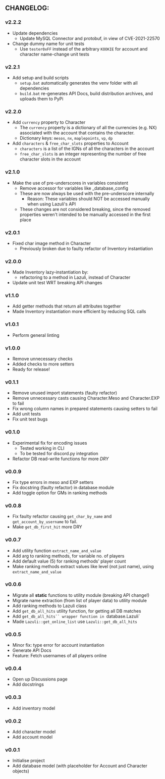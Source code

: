 ## CHANGELOG:  

### v2.2.2
- Update dependencies
  - Update MySQL Connector and protobuf, in view of CVE-2021-22570
- Change dummy name for unit tests
  - Use `tester0xFF` instead of the arbitrary `KOOKIE` for account and character name-change unit tests

### v2.2.1
- Add setup and build scripts
  - `setup.bat` automatically generates the venv folder with all dependencies
  - `build.bat` re-generates API Docs, build distribution archives, and uploads them to PyPi

### v2.2.0
- Add `currency` property to Character  
  - The `currency` property is a dictionary of all the currencies (e.g. NX) associated with the account that contains the character.
  - Dictionary keys: `mesos`, `nx`, `maplepoints`, `vp`, `dp`
- Add `characters` & `free_char_slots` properties to Account
  - `characters` is a list of the IGNs of all the characters in the account
  - `free_char_slots` is an integer representing the number of free character slots in the account

### v2.1.0
- Make the use of pre-underscores in variables consistent
  - Remove accessor for variables like _database_config 
  - These are now always be used with the pre-underscore internally
    - Reason: These variables should NOT be accessed manually when using Lazuli's API
  - These changes are not considered breaking, since the removed properties weren't intended to be manually accessed in the first place

### v2.0.1
- Fixed char image method in Character
  - Previously broken due to faulty refactor of Inventory instantiation

### v2.0.0
- Made Inventory lazy-instantiation by:
  - refactoring to a method in Lazuli, instead of Character
- Update unit test WRT breaking API changes

### v1.1.0
- Add getter methods that return all attributes together
- Made Inventory instantiation more efficient by reducing SQL calls

### v1.0.1
- Perform general linting

### v1.0.0
- Remove unnecessary checks
- Added checks to more setters
- Ready for release!

### v0.1.1
- Remove unused import statements (faulty refactor)
- Remove unnecessary casts causing Character.Meso and Character.EXP to fail
- Fix wrong column names in prepared statements causing setters to fail
- Add unit tests
- Fix unit test bugs

### v0.1.0
- Experimental fix for encoding issues
    - Tested working in CLI
    - To be tested for discord.py integration
- Refactor DB read-write functions for more *DRY*

### v0.0.9
- Fix type errors in meso and EXP setters
- Fix docstring (faulty refactor) in database module
- Add toggle option for GMs in ranking methods 

### v0.0.8
- Fix faulty refactor causing `get_char_by_name` and `get_account_by_username` to fail.
- Make `get_db_first_hit` more DRY

### v0.0.7
- Add utility function `extract_name_and_value`
- Add arg to ranking methods, for variable no. of players
- Add default value (5) for ranking methods' player count
- Make ranking methods extract values like level (not just name), using `extract_name_and_value`

### v0.0.6
- Migrate all **static** functions to utility module (breaking API change!)
- Migrate name extraction (from list of player data) to utility module
- Add ranking methods to Lazuli class
- Add `get_db_all_hits` utility function, for getting all DB matches
- Add `get_db_all_hits`` wrapper function in `database.Lazuli`
- Made `Lazuli::get_online_list` use `Lazuli::get_db_all_hits`

### v0.0.5
- Minor fix: type error for account instantiation
- Generate API Docs
- Feature: Fetch usernames of all players online

### v0.0.4
- Open up Discussions page
- Add docstrings

### v0.0.3
- Add inventory model

### v0.0.2  
- Add character model
- Add account model
  
### v0.0.1  
- Initialise project  
- Add database model (with placeholder for Account and Character objects)  
